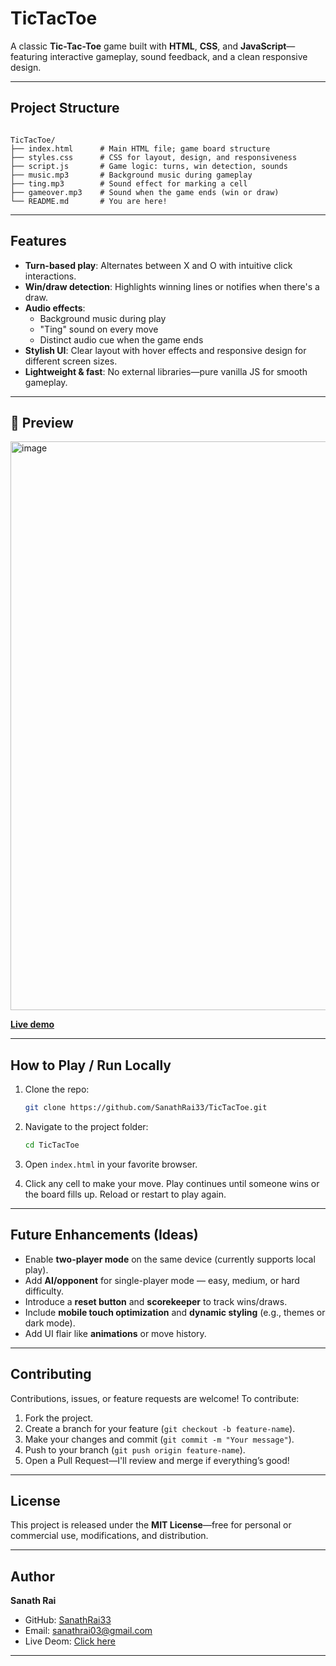 #  TicTacToe

A classic **Tic-Tac-Toe** game built with **HTML**, **CSS**, and **JavaScript**—featuring interactive gameplay, sound feedback, and a clean responsive design.

---

##  Project Structure

```

TicTacToe/
├── index.html      # Main HTML file; game board structure
├── styles.css      # CSS for layout, design, and responsiveness
├── script.js       # Game logic: turns, win detection, sounds
├── music.mp3       # Background music during gameplay
├── ting.mp3        # Sound effect for marking a cell
├── gameover.mp3    # Sound when the game ends (win or draw)
└── README.md       # You are here!

````

---

##  Features

- **Turn-based play**: Alternates between X and O with intuitive click interactions.
- **Win/draw detection**: Highlights winning lines or notifies when there's a draw.
- **Audio effects**:
  - Background music during play
  - "Ting" sound on every move
  - Distinct audio cue when the game ends
- **Stylish UI**: Clear layout with hover effects and responsive design for different screen sizes.
- **Lightweight & fast**: No external libraries—pure vanilla JS for smooth gameplay.

---

## 📸 Preview
<img width="1919" height="910" alt="image" src="https://github.com/user-attachments/assets/22a5f84f-7198-442a-8e4a-69f8ba3a00ca" />

**[Live demo](https://sanathrai33.github.io/TicTacToe/)** 

---

##  How to Play / Run Locally

1. Clone the repo:  
   ```bash
   git clone https://github.com/SanathRai33/TicTacToe.git
   ````

2. Navigate to the project folder:

   ```bash
   cd TicTacToe
   ```
3. Open `index.html` in your favorite browser.
4. Click any cell to make your move. Play continues until someone wins or the board fills up. Reload or restart to play again.

---

## Future Enhancements (Ideas)

* Enable **two-player mode** on the same device (currently supports local play).
* Add **AI/opponent** for single-player mode — easy, medium, or hard difficulty.
* Introduce a **reset button** and **scorekeeper** to track wins/draws.
* Include **mobile touch optimization** and **dynamic styling** (e.g., themes or dark mode).
* Add UI flair like **animations** or move history.

---

## Contributing

Contributions, issues, or feature requests are welcome! To contribute:

1. Fork the project.
2. Create a branch for your feature (`git checkout -b feature-name`).
3. Make your changes and commit (`git commit -m "Your message"`).
4. Push to your branch (`git push origin feature-name`).
5. Open a Pull Request—I'll review and merge if everything’s good!

---

## License

This project is released under the **MIT License**—free for personal or commercial use, modifications, and distribution.

---

## Author

**Sanath Rai**

* GitHub: [SanathRai33](https://github.com/SanathRai33)
* Email: [sanathrai03@gmail.com](mailto:sanathrai03@gmail.com)
* Live Deom: [Click here](https://sanathrai33.github.io/TicTacToe/)

---
